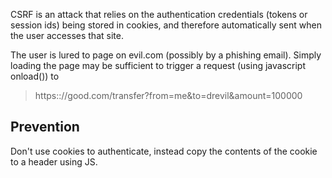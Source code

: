 CSRF is an attack that relies on the authentication credentials (tokens or session ids) being stored in cookies, and therefore automatically sent when the user accesses that site.

The user is lured to page on evil.com (possibly by a phishing email).   Simply loading the page may be sufficient to trigger a request (using javascript onload())  to 
> https:://good.com/transfer?from=me&to=drevil&amount=100000

## Prevention
Don't use cookies to authenticate, instead copy the contents of the cookie to a header using JS. 
 


